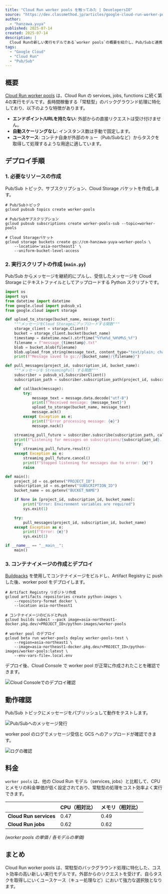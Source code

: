 ```yaml
---
title: "Cloud Run worker pools を触ってみた | DevelopersIO"
source: "https://dev.classmethod.jp/articles/google-cloud-run-worker-pools/"
author:
  - "hanzawa.yuya"
published: 2025-07-14
created: 2025-07-14
description: |
  Cloud Runの新しい実行モデルである`worker pools`の概要を紹介し、Pub/Subと連携させてデプロイ・動作確認する手順を解説します。常駐型バックグラウンド処理に適したこの新機能の特徴と利点がまとめられています。
tags:
  - "Google Cloud"
  - "Cloud Run"
  - "Pub/Sub"
---
```


## 概要

[Cloud Run worker pools](https://cloud.google.com/run/docs/deploy-worker-pools) は、Cloud Run の services, jobs, functions に続く第4の実行モデルです。長時間稼働する「常駐型」のバックグラウンド処理に特化しており、以下のような特徴があります。

* **エンドポイント/URLを持たない**: 外部からの直接リクエストは受け付けません。
* **自動スケーリングなし**: インスタンス数は手動で固定します。
* **ユースケース**: コンテナ自身が外部のキュー（Pub/Subなど）からタスクを取得して処理するような用途に適しています。

## デプロイ手順

### 1. 必要なリソースの作成

Pub/Sub トピック、サブスクリプション、Cloud Storage バケットを作成します。

```shell
# Pub/Subトピック
gcloud pubsub topics create worker-pools

# Pub/Subサブスクリプション
gcloud pubsub subscriptions create worker-pools-sub --topic=worker-pools

# Cloud Storageバケット
gcloud storage buckets create gs://cm-hanzawa-yuya-worker-pools \
    --location='asia-northeast1' \
    --uniform-bucket-level-access
```

### 2. 実行スクリプトの作成 (`main.py`)

Pub/Sub からメッセージを継続的にプルし、受信したメッセージを Cloud Storage にテキストファイルとしてアップロードする Python スクリプトです。

```python
import os
import sys
from datetime import datetime
from google.cloud import pubsub_v1
from google.cloud import storage

def upload_to_storage(bucket_name, message_text):
    """メッセージをCloud Storageにアップロードする関数"""
    storage_client = storage.Client()
    bucket = storage_client.bucket(bucket_name)
    timestamp = datetime.now().strftime("%Y%m%d_%H%M%S_%f")
    filename = f"message_{timestamp}.txt"
    blob = bucket.blob(filename)
    blob.upload_from_string(message_text, content_type="text/plain; charset=utf-8")
    print(f"Message saved to gs://{bucket_name}/{filename}")

def pull_messages(project_id, subscription_id, bucket_name):
    """メッセージを StreamingPull する関数"""
    subscriber = pubsub_v1.SubscriberClient()
    subscription_path = subscriber.subscription_path(project_id, subscription_id)

    def callback(message):
        try:
            message_text = message.data.decode("utf-8")
            print(f"Received message: {message_text}")
            upload_to_storage(bucket_name, message_text)
            message.ack()
        except Exception as e:
            print(f"Error processing message: {e}")
            message.nack()

    streaming_pull_future = subscriber.subscribe(subscription_path, callback=callback)
    print(f"Listening for messages on subscriptions/{subscription_id}...")
    try:
        streaming_pull_future.result()
    except Exception as e:
        streaming_pull_future.cancel()
        print(f"Stopped listening for messages due to error: {e}")
        raise

def main():
    project_id = os.getenv("PROJECT_ID")
    subscription_id = os.getenv("SUBSCRIPTION_ID")
    bucket_name = os.getenv("BUCKET_NAME")

    if None in [project_id, subscription_id, bucket_name]:
        print("Error: Environment variables are required")
        sys.exit(1)

    try:
        pull_messages(project_id, subscription_id, bucket_name)
    except Exception as e:
        print(f"Error: {e}")
        sys.exit(1)

if __name__ == "__main__":
    main()
```

### 3. コンテナイメージの作成とデプロイ

[Buildpacks](https://dev.classmethod.jp/articles/google-cloud-buildpacks/) を使用してコンテナイメージをビルドし、Artifact Registry に push した後、worker pool をデプロイします。

```shell
# Artifact Registry リポジトリ作成
gcloud artifacts repositories create python-images \
    --repository-format docker \
    --location asia-northeast1

# コンテナイメージのビルドとPush
gcloud builds submit --pack image=asia-northeast1-docker.pkg.dev/<PROJECT_ID>/python-images/worker-pools

# worker pool のデプロイ
gcloud beta run worker-pools deploy worker-pools-test \
    --region=asia-northeast1 \
    --image=asia-northeast1-docker.pkg.dev/<PROJECT_ID>/python-images/worker-pools:latest \
    --env-vars-file=.local.env
```

デプロイ後、Cloud Console で worker pool が正常に作成されたことを確認できます。

![Cloud Consoleでのデプロイ確認](https://devio2024-media.developers.io/image/upload/v1752138480/2025/07/10/hk2r9ivn7ymnwwvht5cy.png)

## 動作確認

Pub/Sub トピックにメッセージをパブリッシュして動作をテストします。

![Pub/Subへのメッセージ発行](https://devio2024-media.developers.io/image/upload/v1752138831/2025/07/10/cy64xirhp3wiodzn7tft.png)

worker pool のログでメッセージ受信と GCS へのアップロードが確認できます。

![ログの確認](https://devio2024-media.developers.io/image/upload/v1752139038/2025/07/10/htjxk6huvlgjerhpizqb.png)

## 料金

`worker pools` は、他の Cloud Run モデル（services, jobs）と比較して、CPU とメモリの料金単価が低く設定されており、常駐型の処理をコスト効率よく実行できます。

| | CPU（相対比） | メモリ（相対比） |
| :--- | :--- | :--- |
| **Cloud Run services** | 0.47 | 0.49 |
| **Cloud Run jobs** | 0.62 | 0.62 |
*(worker pools の単価 / 各モデルの単価)*

## まとめ

Cloud Run worker pools は、常駐型のバックグラウンド処理に特化した、コスト効率の高い新しい実行モデルです。外部からのリクエストを受けず、自らタスクを取得しにいくユースケース（キュー処理など）において強力な選択肢となります。
